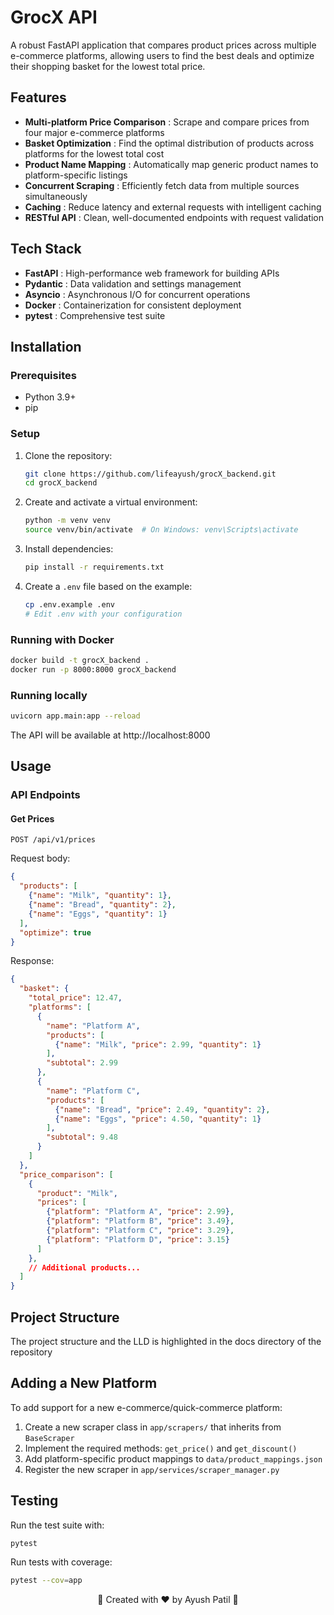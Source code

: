 # GrocX API

A robust FastAPI application that compares product prices across multiple e-commerce platforms, allowing users to find the best deals and optimize their shopping basket for the lowest total price.

## Features

* **Multi-platform Price Comparison** : Scrape and compare prices from four major e-commerce platforms
* **Basket Optimization** : Find the optimal distribution of products across platforms for the lowest total cost
* **Product Name Mapping** : Automatically map generic product names to platform-specific listings
* **Concurrent Scraping** : Efficiently fetch data from multiple sources simultaneously
* **Caching** : Reduce latency and external requests with intelligent caching
* **RESTful API** : Clean, well-documented endpoints with request validation

## Tech Stack

* **FastAPI** : High-performance web framework for building APIs
* **Pydantic** : Data validation and settings management
* **Asyncio** : Asynchronous I/O for concurrent operations
* **Docker** : Containerization for consistent deployment
* **pytest** : Comprehensive test suite

## Installation

### Prerequisites

* Python 3.9+
* pip

### Setup

1. Clone the repository:
   ```bash
   git clone https://github.com/lifeayush/grocX_backend.git
   cd grocX_backend
   ```
2. Create and activate a virtual environment:
   ```bash
   python -m venv venv
   source venv/bin/activate  # On Windows: venv\Scripts\activate
   ```
3. Install dependencies:
   ```bash
   pip install -r requirements.txt
   ```
4. Create a `.env` file based on the example:
   ```bash
   cp .env.example .env
   # Edit .env with your configuration
   ```

### Running with Docker

```bash
docker build -t grocX_backend .
docker run -p 8000:8000 grocX_backend
```

### Running locally

```bash
uvicorn app.main:app --reload
```

The API will be available at http://localhost:8000

## Usage

### API Endpoints

#### Get Prices

```
POST /api/v1/prices
```

Request body:

```json
{
  "products": [
    {"name": "Milk", "quantity": 1},
    {"name": "Bread", "quantity": 2},
    {"name": "Eggs", "quantity": 1}
  ],
  "optimize": true
}
```

Response:

```json
{
  "basket": {
    "total_price": 12.47,
    "platforms": [
      {
        "name": "Platform A",
        "products": [
          {"name": "Milk", "price": 2.99, "quantity": 1}
        ],
        "subtotal": 2.99
      },
      {
        "name": "Platform C",
        "products": [
          {"name": "Bread", "price": 2.49, "quantity": 2},
          {"name": "Eggs", "price": 4.50, "quantity": 1}
        ],
        "subtotal": 9.48
      }
    ]
  },
  "price_comparison": [
    {
      "product": "Milk",
      "prices": [
        {"platform": "Platform A", "price": 2.99},
        {"platform": "Platform B", "price": 3.49},
        {"platform": "Platform C", "price": 3.29},
        {"platform": "Platform D", "price": 3.15}
      ]
    },
    // Additional products...
  ]
}
```

## Project Structure

The project structure and the LLD is highlighted in the docs directory of the repository

## Adding a New Platform

To add support for a new e-commerce/quick-commerce platform:

1. Create a new scraper class in `app/scrapers/` that inherits from `BaseScraper`
2. Implement the required methods: `get_price()` and `get_discount()`
3. Add platform-specific product mappings to `data/product_mappings.json`
4. Register the new scraper in `app/services/scraper_manager.py`

## Testing

Run the test suite with:

```bash
pytest
```

Run tests with coverage:

```bash
pytest --cov=app
```

    

<p align="center">🚀 Created with ❤️ by Ayush Patil 🚀</p>

